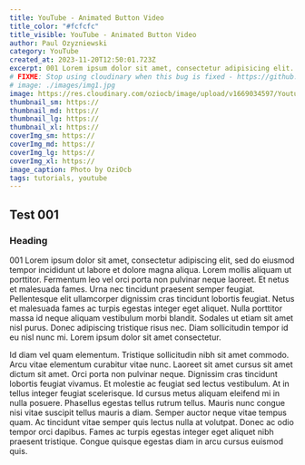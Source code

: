 ```yaml
---
title: YouTube - Animated Button Video
title_color: "#fcfcfc"
title_visible: YouTube - Animated Button Video
author: Paul Ozyzniewski
category: YouTube
created_at: 2023-11-20T12:50:01.723Z
excerpt: 001 Lorem ipsum dolor sit amet, consectetur adipisicing elit. Error doloremque omnis animi, eligendi magni a voluptatum, vitae, consequuntur rerum illum odit fugit assumenda rem dolores inventore iste reprehenderit maxime! Iusto.
# FIXME: Stop using cloudinary when this bug is fixed - https://github.com/nuxt/image/issues/638
# image: ./images/img1.jpg
image: https://res.cloudinary.com/oziocb/image/upload/v1669034597/YoutubeThumbnail_AnimatedButton_hd7nzb.jpg
thumbnail_sm: https://
thumbnail_md: https://
thumbnail_lg: https://
thumbnail_xl: https://
coverImg_sm: https://
coverImg_md: https://
coverImg_lg: https://
coverImg_xl: https://
image_caption: Photo by OziOcb
tags: tutorials, youtube
---
```


## Test 001

### Heading

001 Lorem ipsum dolor sit amet, consectetur adipiscing elit, sed do eiusmod tempor incididunt ut labore et dolore magna aliqua. Lorem mollis aliquam ut porttitor. Fermentum leo vel orci porta non pulvinar neque laoreet. Et netus et malesuada fames. Urna nec tincidunt praesent semper feugiat. Pellentesque elit ullamcorper dignissim cras tincidunt lobortis feugiat. Netus et malesuada fames ac turpis egestas integer eget aliquet. Nulla porttitor massa id neque aliquam vestibulum morbi blandit. Sodales ut etiam sit amet nisl purus. Donec adipiscing tristique risus nec. Diam sollicitudin tempor id eu nisl nunc mi. Lorem ipsum dolor sit amet consectetur.

Id diam vel quam elementum. Tristique sollicitudin nibh sit amet commodo. Arcu vitae elementum curabitur vitae nunc. Laoreet sit amet cursus sit amet dictum sit amet. Orci porta non pulvinar neque. Dignissim cras tincidunt lobortis feugiat vivamus. Et molestie ac feugiat sed lectus vestibulum. At in tellus integer feugiat scelerisque. Id cursus metus aliquam eleifend mi in nulla posuere. Phasellus egestas tellus rutrum tellus. Mauris nunc congue nisi vitae suscipit tellus mauris a diam. Semper auctor neque vitae tempus quam. Ac tincidunt vitae semper quis lectus nulla at volutpat. Donec ac odio tempor orci dapibus. Fames ac turpis egestas integer eget aliquet nibh praesent tristique. Congue quisque egestas diam in arcu cursus euismod quis.
